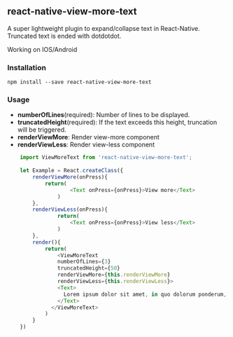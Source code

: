 ## react-native-view-more-text

A super lightweight plugin to expand/collapse text in React-Native. Truncated text is ended with dotdotdot.

Working on IOS/Android

### Installation

```
npm install --save react-native-view-more-text 

```

### Usage

- **numberOfLines**(required): Number of lines to be displayed.
- **truncatedHeight**(required): If the text exceeds this height, truncation will be triggered.
- **renderViewMore**: Render view-more component 
- **renderViewLess**: Render view-less component 

```javascript
	import ViewMoreText from 'react-native-view-more-text';
	
	let Example = React.createClass({
		renderViewMore(onPress){
			return(
			      	<Text onPress={onPress}>View more</Text>
    			)
		},
		renderViewLess(onPress){
	    		return(
      				<Text onPress={onPress}>View less</Text>
    			)
		},
		render(){
			return(
				<ViewMoreText
			    numberOfLines={3}
			    truncatedHeight={50}
			    renderViewMore={this.renderViewMore}
			    renderViewLess={this.renderViewLess}>
			    <Text>
			      Lorem ipsum dolor sit amet, in quo dolorum ponderum, nam veri molestie constituto eu. Eum enim tantas sadipscing ne, ut omnes malorum nostrum cum. Errem populo qui ne, ea ipsum antiopam definitionem eos.
			    </Text>
			  </ViewMoreText>
			)
		}
	})

```
